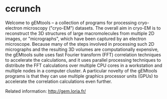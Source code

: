 # ccrunch

Welcome to gEMtools – a collection of programs for processing cryo-electron microscopy ("cryo-EM") datasets. The overall aim in cryo-EM is to reconstruct the 3D structures of large macromolecules from multiple 2D images, or "micrographs", which have been captured by an electron microscope. Because many of the steps involved in processing such 2D micrographs and the resulting 3D volumes are computationally expensive, the gEMtools suite uses fast Fourier transform (FFT) correlation techniques to accelerate the calculations, and it uses parallel processing techniques to distribute the FFT calculations over multiple CPU cores in a workstation and multiple nodes in a computer cluster. A particular novelty of the gEMtools programs is that they can use multiple graphics processor units (GPUs) to accelerate the correlation calculations even further.

Related information: http://gem.loria.fr/

